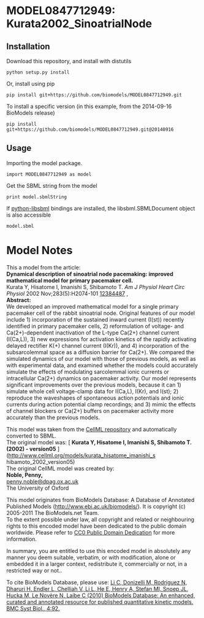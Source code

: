 # MODEL0847712949: Kurata2002_SinoatrialNode

## Installation

Download this repository, and install with distutils

`python setup.py install`

Or, install using pip

`pip install git+https://github.com/biomodels/MODEL0847712949.git`

To install a specific version (in this example, from the 2014-09-16 BioModels release)

`pip install git+https://github.com/biomodels/MODEL0847712949.git@20140916`

## Usage

Importing the model package.

`import MODEL0847712949 as model`

Get the SBML string from the model

`print model.sbmlString`

If [python-libsbml](https://pypi.python.org/pypi/python-libsbml) bindings are
installed, the libsbml.SBMLDocument object is also accessible

`model.sbml`


# Model Notes


This a model from the article:  
**Dynamical description of sinoatrial node pacemaking: improved mathematical model for primary pacemaker cell.**   
Kurata Y, Hisatome I, Imanishi S, Shibamoto T. _Am J Physiol Heart Circ
Physiol_ 2002 Nov;283(5):H2074-101
[12384487](http://www.ncbi.nlm.nih.gov/pubmed/12384487) ,  
**Abstract:**   
We developed an improved mathematical model for a single primary pacemaker
cell of the rabbit sinoatrial node. Original features of our model include 1)
incorporation of the sustained inward current (I(st)) recently identified in
primary pacemaker cells, 2) reformulation of voltage- and Ca(2+)-dependent
inactivation of the L-type Ca(2+) channel current (I(Ca,L)), 3) new
expressions for activation kinetics of the rapidly activating delayed
rectifier K(+) channel current (I(Kr)), and 4) incorporation of the
subsarcolemmal space as a diffusion barrier for Ca(2+). We compared the
simulated dynamics of our model with those of previous models, as well as with
experimental data, and examined whether the models could accurately simulate
the effects of modulating sarcolemmal ionic currents or intracellular Ca(2+)
dynamics on pacemaker activity. Our model represents significant improvements
over the previous models, because it can 1) simulate whole cell voltage-clamp
data for I(Ca,L), I(Kr), and I(st); 2) reproduce the waveshapes of spontaneous
action potentials and ionic currents during action potential clamp recordings;
and 3) mimic the effects of channel blockers or Ca(2+) buffers on pacemaker
activity more accurately than the previous models.

This model was taken from the [CellML
repository](http://www.cellml.org/models) and automatically converted to SBML.  
The original model was: [ **Kurata Y, Hisatome I, Imanishi S, Shibamoto T.
(2002) - version05** ](http://www.cellml.org/models/kurata_hisatome_imanishi_s
hibamoto_2002_version05)  
The original CellML model was created by:  
**Noble, Penny,**   
penny.noble@dpag.ox.ac.uk  
The University of Oxford  

This model originates from BioModels Database: A Database of Annotated
Published Models (http://www.ebi.ac.uk/biomodels/). It is copyright (c)
2005-2011 The BioModels.net Team.  
To the extent possible under law, all copyright and related or neighbouring
rights to this encoded model have been dedicated to the public domain
worldwide. Please refer to [CC0 Public Domain
Dedication](http://creativecommons.org/publicdomain/zero/1.0/) for more
information.

In summary, you are entitled to use this encoded model in absolutely any
manner you deem suitable, verbatim, or with modification, alone or embedded it
in a larger context, redistribute it, commercially or not, in a restricted way
or not..  
  
To cite BioModels Database, please use: [Li C, Donizelli M, Rodriguez N,
Dharuri H, Endler L, Chelliah V, Li L, He E, Henry A, Stefan MI, Snoep JL,
Hucka M, Le Novère N, Laibe C (2010) BioModels Database: An enhanced, curated
and annotated resource for published quantitative kinetic models. BMC Syst
Biol., 4:92.](http://www.ncbi.nlm.nih.gov/pubmed/20587024)


